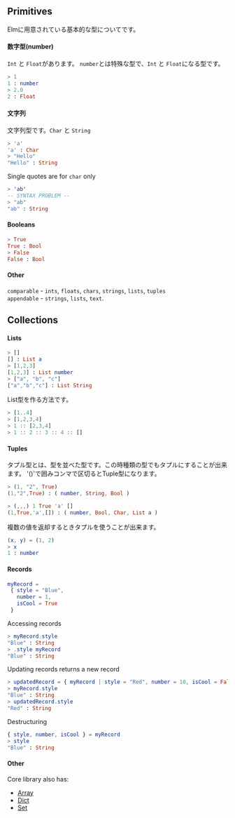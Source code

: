 ## Primitives

Elmに用意されている基本的な型についてです。

#### 数字型(number)
`Int` と `Float`があります。 `number`とは特殊な型で、`Int` と `Float`になる型です。

```elm
> 1
1 : number
> 2.0
2 : Float
```

#### 文字列
 文字列型です。`Char` と `String`

```elm
> 'a'
'a' : Char
> "Hello"
"Hello" : String
```


Single quotes are for `char` only
```elm
> 'ab'
-- SYNTAX PROBLEM --
> "ab"
"ab" : String
```

#### Booleans
```elm
> True
True : Bool
> False
False : Bool
```

#### Other
`comparable` - `ints`, `floats`, `chars`, `strings`, `lists`, `tuples`
<br/>
`appendable` - `strings`, `lists`, `text`.
<br/>


## Collections
#### Lists

```elm
> []
[] : List a
> [1,2,3]
[1,2,3] : List number
> ["a", "b", "c"]
["a","b","c"] : List String
```

List型を作る方法です。

```elm
> [1..4]
> [1,2,3,4]
> 1 :: [2,3,4]
> 1 :: 2 :: 3 :: 4 :: []
```

#### Tuples
タプル型とは、型を並べた型です。この時種類の型でもタプルにすることが出来ます。
'()'で囲みコンマで区切るとTuple型になります。

```elm
> (1, "2", True)
(1,"2",True) : ( number, String, Bool )
```


```elm
> (,,,) 1 True 'a' []
(1,True,'a',[]) : ( number, Bool, Char, List a )
```

複数の値を返却するときタプルを使うことが出来ます。

```elm
(x, y) = (1, 2)
> x
1 : number
```

#### Records


```elm
myRecord =
 { style = "Blue",
   number = 1,
   isCool = True
 }
```

Accessing records
```elm
> myRecord.style
"Blue" : String
> .style myRecord
"Blue" : String
```

Updating records returns a new record
```elm
> updatedRecord = { myRecord | style = "Red", number = 10, isCool = False }
> myRecord.style
"Blue" : String
> updatedRecord.style
"Red" : String
```

Destructuring
```elm
{ style, number, isCool } = myRecord
> style
"Blue" : String
```

#### Other
Core library also has:
 * [Array](http://package.elm-lang.org/packages/elm-lang/core/3.0.0/Array)
 * [Dict](http://package.elm-lang.org/packages/elm-lang/core/3.0.0/Dict)
 * [Set](http://package.elm-lang.org/packages/elm-lang/core/3.0.0/Set)
